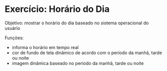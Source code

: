# Exercício: Horário do Dia

Objetivo: mostrar o horário do dia baseado no sistema operacional do usuário

Funções: 
- informa o horário em tempo real
- cor de fundo de tela dinâmico de acordo com o período da manhã, tarde ou noite
- imagem dinâmica baseado no período da manhã, tarde ou noite
